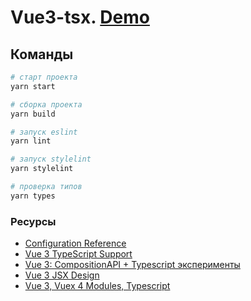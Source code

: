 # Vue3-tsx. [Demo](https://lowrider-fn.github.io/vue3-tsx/)

## Команды
```bash
# старт проекта
yarn start

# сборка проекта
yarn build

# запуск eslint
yarn lint

# запуск stylelint
yarn stylelint

# проверка типов
yarn types
```

### Ресурсы
- [Configuration Reference](https://cli.vuejs.org/config/)
- [Vue 3 TypeScript Support](https://v3.vuejs.org/guide/typescript-support.html#typescript-support)
- [Vue 3: CompositionAPI + Typescript эксперименты](https://habr.com/ru/post/557928/)
- [Vue 3 JSX Design](https://github.com/vuejs/jsx/issues/141)
- [Vue 3, Vuex 4 Modules, Typescript](https://dev.to/shubhadip/vue-3-vuex-4-modules-typescript-2i2o)
